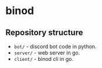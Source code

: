 # binod

## Repository structure

- `bot/` - discord bot code in python.
- `server/` - web server in go.
- `client/` - binod cli in go.